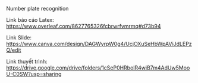 Number plate recognition

Link báo cáo Latex: https://www.overleaf.com/8627765326fcbrwrfvmrmq#d73b94

Link Slide: https://www.canva.com/design/DAGWyrpW0g4/UcjOXuSeHbWpAViJdLEPzQ/edit

Link thuyết trình: https://drive.google.com/drive/folders/1cSeP0HRbolR4wiB7m4AdUw5MooU-C0SW?usp=sharing
